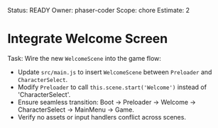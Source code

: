 Status: READY
Owner: phaser-coder
Scope: chore
Estimate: 2

# Integrate Welcome Screen

Task: Wire the new `WelcomeScene` into the game flow:
  - Update `src/main.js` to insert `WelcomeScene` between `Preloader` and `CharacterSelect`.
  - Modify `Preloader` to call `this.scene.start('Welcome')` instead of 'CharacterSelect'.
  - Ensure seamless transition: Boot → Preloader → Welcome → CharacterSelect → MainMenu → Game.
  - Verify no assets or input handlers conflict across scenes.